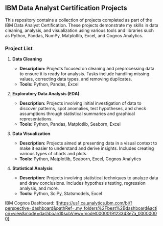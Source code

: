## IBM Data Analyst Certification Projects

This repository contains a collection of projects completed as part of the IBM Data Analyst Certification. These projects demonstrate my skills in data cleaning, analysis, and visualization using various tools and libraries such as Python, Pandas, NumPy, Matplotlib, Excel, and Cognos Analytics.

### Project List

1. **Data Cleaning**
   - **Description:** Projects focused on cleaning and preprocessing data to ensure it is ready for analysis. Tasks include handling missing values, correcting data types, and removing duplicates.
   - **Tools:** Python, Pandas, Excel

2. **Exploratory Data Analysis (EDA)**
   - **Description:** Projects involving initial investigation of data to discover patterns, spot anomalies, test hypotheses, and check assumptions through statistical summaries and graphical representations.
   - **Tools:** Python, Pandas, Matplotlib, Seaborn, Excel

3. **Data Visualization**
   - **Description:** Projects aimed at presenting data in a visual context to make it easier to understand and derive insights. Includes creating various types of charts and plots.
   - **Tools:** Python, Matplotlib, Seaborn, Excel, Cognos Analytics

4. **Statistical Analysis**
   - **Description:** Projects involving statistical techniques to analyze data and draw conclusions. Includes hypothesis testing, regression analysis, and more.
   - **Tools:** Python, SciPy, Statsmodels, Excel


IBM Cognos Dashboard: ![https://us1.ca.analytics.ibm.com/bi/?perspective=dashboard&pathRef=.my_folders%2Fbest%2Bdashboard&action=view&mode=dashboard&subView=model0000019123343e7a_00000000]
